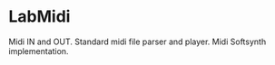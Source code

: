 LabMidi
=======

Midi IN and OUT. Standard midi file parser and player. Midi Softsynth implementation.
